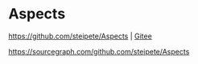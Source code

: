 <!-- #objc-runtime -->
# Aspects

<https://github.com/steipete/Aspects> | [Gitee](https://gitee.com/mrhuangyuhui/Aspects)

<https://sourcegraph.com/github.com/steipete/Aspects>
